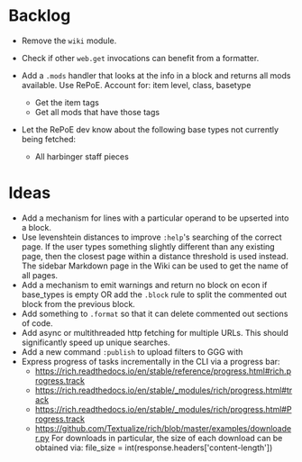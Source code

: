 # Backlog
* Remove the `wiki` module.
* Check if other `web.get` invocations can benefit from a formatter.
* Add a `.mods` handler that looks at the info in a block and returns all mods available.
    Use RePoE.
    Account for: item level, class, basetype
    - Get the item tags
    - Get all mods that have those tags

* Let the RePoE dev know about the following base types not currently being fetched:
    - All harbinger staff pieces

# Ideas
* Add a mechanism for lines with a particular operand to be upserted into a block.
* Use levenshtein distances to improve `:help`'s searching of the correct page.
    If the user types something slightly different than any existing page, then the closest page within a distance threshold is used instead.
    The sidebar Markdown page in the Wiki can be used to get the name of all pages.
* Add a mechanism to emit warnings and return no block on econ if base_types is empty OR add the `.block` rule to split the commented out block from the previous block.
* Add something to `.format` so that it can delete commented out sections of code.
* Add async or multithreaded http fetching for multiple URLs. This should significantly speed up unique searches.
* Add a new command `:publish` to upload filters to GGG with
* Express progress of tasks incrementally in the CLI via a progress bar:
    - https://rich.readthedocs.io/en/stable/reference/progress.html#rich.progress.track
    - https://rich.readthedocs.io/en/stable/_modules/rich/progress.html#track
    - https://rich.readthedocs.io/en/stable/_modules/rich/progress.html#Progress.track
    - https://github.com/Textualize/rich/blob/master/examples/downloader.py
    For downloads in particular, the size of each download can be obtained via:
        file_size = int(response.headers['content-length'])